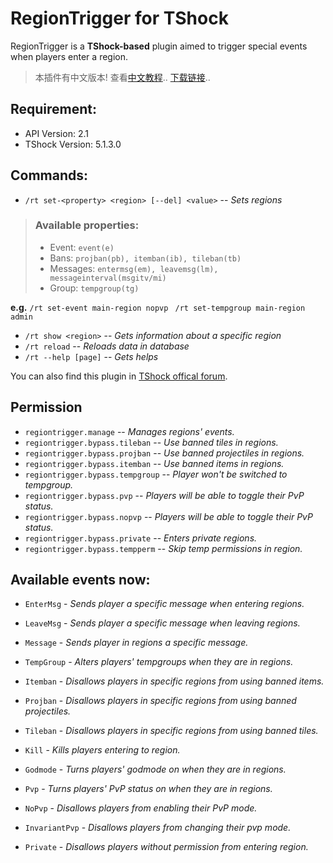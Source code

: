 # RegionTrigger for TShock

RegionTrigger is a **TShock-based** plugin aimed to trigger special events when players enter a region.

> 本插件有中文版本! 查看[中文教程][cn].. [下载链接][cndown]..

## Requirement:
- API Version: 2.1
- TShock Version: 5.1.3.0

## Commands:
- `/rt set-<property> <region> [--del] <value>` -- *Sets regions*
>  ### Available properties:
>  - Event: `event(e)`
>  - Bans: `projban(pb), itemban(ib), tileban(tb)`
>  - Messages: `entermsg(em), leavemsg(lm), messageinterval(msgitv/mi)`
>  - Group: `tempgroup(tg)`

  **e.g.** `/rt set-event main-region nopvp`
          ` /rt set-tempgroup main-region admin`
  
- `/rt show <region>` -- *Gets information about a specific region*
- `/rt reload` -- *Reloads data in database*
- `/rt --help [page]` -- *Gets helps*

You can also find this plugin in [TShock offical forum][tshockco].

## Permission
- `regiontrigger.manage` -- *Manages regions' events.*
- `regiontrigger.bypass.tileban` -- *Use banned tiles in regions.*
- `regiontrigger.bypass.projban` -- *Use banned projectiles in regions.*
- `regiontrigger.bypass.itemban` -- *Use banned items in regions.*
- `regiontrigger.bypass.tempgroup` -- *Player won't be switched to tempgroup.*
- `regiontrigger.bypass.pvp` -- *Players will be able to toggle their PvP status.*
- `regiontrigger.bypass.nopvp` -- *Players will be able to toggle their PvP status.*
- `regiontrigger.bypass.private` -- *Enters private regions.*
- `regiontrigger.bypass.tempperm` -- *Skip temp permissions in region.*

## Available events now:
- `EnterMsg` - *Sends player a specific message when entering regions.*
- `LeaveMsg` - *Sends player a specific message when leaving regions.*
- `Message` - *Sends player in regions a specific message.*
- `TempGroup` - *Alters players' tempgroups when they are in regions.*
- `Itemban` - *Disallows players in specific regions from using banned items.*
- `Projban` - *Disallows players in specific regions from using banned projectiles.*
- `Tileban` - *Disallows players in specific regions from using banned tiles.*
- `Kill` - *Kills players entering to region.*
- `Godmode` - *Turns players' godmode on when they are in regions.*
- `Pvp` - *Turns players' PvP status on when they are in regions.*
- `NoPvp` - *Disallows players from enabling their PvP mode.*
- `InvariantPvp` - *Disallows players from changing their pvp mode.*
- `Private` - *Disallows players without permission from entering region.*

   [tshockco]: <https://tshock.co/xf/index.php?resources/regiontrigger.157/>
   [cn]: <https://github.com/mistzzt/RegionTrigger/blob/cn/README.md>
   [cndown]: <https://github.com/mistzzt/RegionTrigger/releases>
